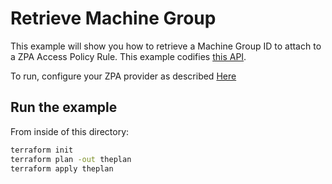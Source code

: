 # Retrieve Machine Group

This example will show you how to retrieve a Machine Group ID to attach to a ZPA Access Policy Rule.
This example codifies [this API](https://help.zscaler.com/zpa/api-reference#/machine-group-controller/getMachineGroups).

To run, configure your ZPA provider as described [Here](https://github.com/willguibr/terraform-provider-zpa/blob/master/website/docs/index.html.markdown)

## Run the example

From inside of this directory:

```bash
terraform init
terraform plan -out theplan
terraform apply theplan
```
